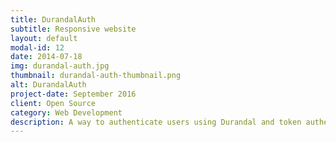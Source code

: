 ```yaml
---
title: DurandalAuth
subtitle: Responsive website
layout: default
modal-id: 12
date: 2014-07-18
img: durandal-auth.jpg
thumbnail: durandal-auth-thumbnail.png
alt: DurandalAuth
project-date: September 2016
client: Open Source
category: Web Development
description: A way to authenticate users using Durandal and token authentication with the new ASP.NET Identity membership. The project include a lot of features as Authentication and authorization using ASP.NET Identity 2 system and token authentication, client Authorization, Model validation, UnitOfWork and Repository patterns both client and server, BreezeJS for data management, HTML5 pushState and  optional SEO using AzureCrawler among others
---
```


